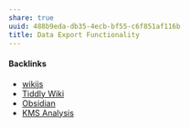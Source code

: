 ```yaml
---
share: true
uuid: 488b9eda-db35-4ecb-bf55-c6f851af116b
title: Data Export Functionality
---
```

#### Backlinks

* [wikijs](/c7f4916b-aecb-4d00-a8e3-bb4908e1158d)
* [Tiddly Wiki](/2195a706-03d5-4d97-af0f-f9d7f220f30a)
* [Obsidian](/f76a085e-f2c8-43bd-a852-47760f01e401)
* [KMS Analysis](/ea7bef36-42df-455b-8fb6-c8bdb458b6e5)